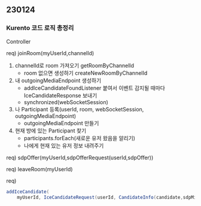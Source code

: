 ## 230124

### Kurento 코드 로직 총정리

Controller

req) joinRoom(myUserId,channelId)

1. channelId로 room 가져오기 getRoomByChannelId
   - room 없으면 생성하기 createNewRoomByChannelId
2. 내 outgoingMediaEndpoint 생성하기
   - addIceCandidateFoundListener 붙여서 이벤트 감지될 때마다 IceCandidateResponse 보내기
   - synchronized(webSocketSession)
3. 나 Participant 등록(userId, room, webSocketSession, outgoingMediaEndpoint)
   - outgoingMediaEndpoint 만들기
4. 현재 방에 있는 Participant 찾기
   - participants.forEach(새로운 유저 왔음을 알리기)
   - 나에게 현재 있는 유저 정보 내려주기

req) sdpOffer(myUserId,sdpOfferRequest(userId,sdpOffer))

req) leaveRoom(myUserId)

req)

```java
addIceCandidate(
    myUserId, IceCandidateRequest(userId, CandidateInfo(candidate,sdpMid,sdpMLineIndex)))
```
